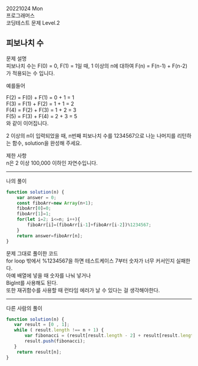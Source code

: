20221024 Mon  
프로그래머스  
코딩테스트 문제 Level.2  

피보나치 수
---
문제 설명  
피보나치 수는 F(0) = 0, F(1) = 1일 때, 1 이상의 n에 대하여 F(n) = F(n-1) + F(n-2) 가 적용되는 수 입니다.  

예를들어  

F(2) = F(0) + F(1) = 0 + 1 = 1  
F(3) = F(1) + F(2) = 1 + 1 = 2  
F(4) = F(2) + F(3) = 1 + 2 = 3  
F(5) = F(3) + F(4) = 2 + 3 = 5  
와 같이 이어집니다.  

2 이상의 n이 입력되었을 때, n번째 피보나치 수를 1234567으로 나눈 나머지를 리턴하는 함수, solution을 완성해 주세요.  

제한 사항  
n은 2 이상 100,000 이하인 자연수입니다.  

---
나의 풀이
```jsx
function solution(n) {
    var answer = 0;
    const fiboArr=new Array(n+1);
    fiboArr[0]=0;
    fiboArr[1]=1;
    for(let i=2; i<=n; i++){
        fiboArr[i]=(fiboArr[i-1]+fiboArr[i-2])%1234567;
    }
    return answer=fiboArr[n];
}
```
문제 그대로 풀이한 코드  
for loop 밖에서 %1234567을 하면 테스트케이스 7부터 숫자가 너무 커서인지 실패한다.  
아예 배열에 넣을 때 숫자를 나눠 넣거나  
BigInt를 사용해도 된다.  
또한 재귀함수를 사용할 때 런타임 에러가 날 수 있다는 걸 생각해야한다.  

---
다른 사람의 풀이
```jsx
function solution(n) {
   var result = [0 , 1];
   while ( result.length !== n + 1) {
       var fibonacci = (result[result.length - 2] + result[result.length - 1]) % 1234567
       result.push(fibonacci);
   }
    return result[n];
}
```
